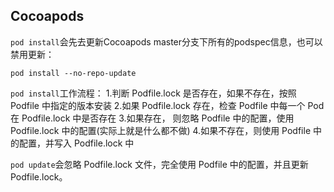 ## Cocoapods
`pod install`会先去更新Cocoapods master分支下所有的podspec信息，也可以禁用更新：

```
pod install --no-repo-update
```

`pod install`工作流程：
1.判断 Podfile.lock 是否存在，如果不存在，按照 Podfile 中指定的版本安装
2.如果 Podfile.lock 存在，检查 Podfile 中每一个 Pod 在 Podfile.lock 中是否存在
3.如果存在， 则忽略 Podfile 中的配置，使用 Podfile.lock 中的配置(实际上就是什么都不做)
4.如果不存在，则使用 Podfile 中的配置，并写入 Podfile.lock 中

`pod update`会忽略 Podfile.lock 文件，完全使用 Podfile 中的配置，并且更新 Podfile.lock。